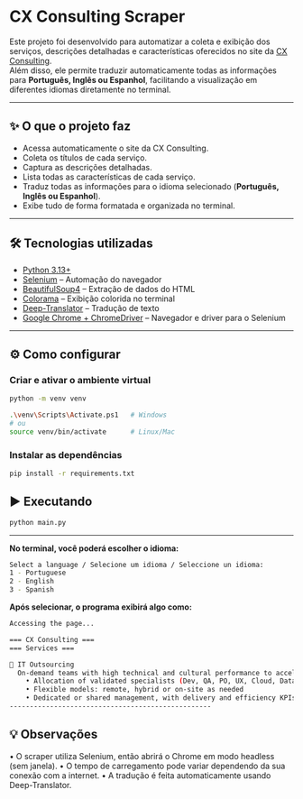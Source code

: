 # CX Consulting Scraper

Este projeto foi desenvolvido para automatizar a coleta e exibição dos serviços, descrições detalhadas e características oferecidos no site da [CX Consulting](https://www.cxconsulting.com.br/).  
Além disso, ele permite traduzir automaticamente todas as informações para **Português, Inglês ou Espanhol**, facilitando a visualização em diferentes idiomas diretamente no terminal.

---

## ✨ O que o projeto faz
- Acessa automaticamente o site da CX Consulting.  
- Coleta os títulos de cada serviço.  
- Captura as descrições detalhadas.  
- Lista todas as características de cada serviço.  
- Traduz todas as informações para o idioma selecionado (**Português, Inglês ou Espanhol**).  
- Exibe tudo de forma formatada e organizada no terminal.  

---

## 🛠️ Tecnologias utilizadas
- [Python 3.13+](https://www.python.org/)  
- [Selenium](https://pypi.org/project/selenium/) – Automação do navegador  
- [BeautifulSoup4](https://pypi.org/project/beautifulsoup4/) – Extração de dados do HTML  
- [Colorama](https://pypi.org/project/colorama/) – Exibição colorida no terminal  
- [Deep-Translator](https://pypi.org/project/deep-translator/) – Tradução de texto  
- [Google Chrome + ChromeDriver](https://chromedriver.chromium.org/) – Navegador e driver para o Selenium  

---

## ⚙️ Como configurar

### Criar e ativar o ambiente virtual
```bash
python -m venv venv

.\venv\Scripts\Activate.ps1   # Windows
# ou
source venv/bin/activate      # Linux/Mac
```

### Instalar as dependências
```bash
pip install -r requirements.txt
```

## ▶️ Executando
```bash
python main.py
```

---

**No terminal, você poderá escolher o idioma:**

```bash
Select a language / Selecione um idioma / Seleccione un idioma:
1 - Portuguese
2 - English
3 - Spanish
```

**Após selecionar, o programa exibirá algo como:**

```bash
Accessing the page...

=== CX Consulting ===
=== Services ===

📌 IT Outsourcing
  On-demand teams with high technical and cultural performance to accelerate delivery and scale your operation.
    • Allocation of validated specialists (Dev, QA, PO, UX, Cloud, Data, etc.)
    • Flexible models: remote, hybrid or on-site as needed
    • Dedicated or shared management, with delivery and efficiency KPIs
--------------------------------------------------
```

## 💡 Observações

 • O scraper utiliza Selenium, então abrirá o Chrome em modo headless (sem janela).
 • O tempo de carregamento pode variar dependendo da sua conexão com a internet.
 • A tradução é feita automaticamente usando Deep-Translator.
